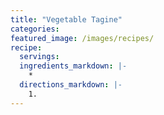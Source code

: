 ```yaml
---
title: "Vegetable Tagine"
categories:
featured_image: /images/recipes/
recipe:
  servings: 
  ingredients_markdown: |-
    *
  directions_markdown: |-
    1.
---
```


